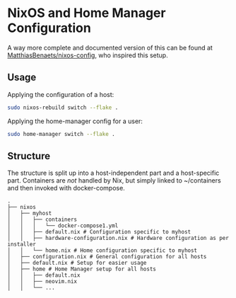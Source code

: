 # NixOS and Home Manager Configuration

A way more complete and documented version of this can be found at [MatthiasBenaets/nixos-config](https://github.com/MatthiasBenaets/nixos-config), who inspired this setup.

## Usage

Applying the configuration of a host:

```bash
sudo nixos-rebuild switch --flake . 
```

Applying the home-manager config for a user:

```bash
sudo home-manager switch --flake . 
```

## Structure

The structure is split up into a host-independent part and a host-specific part. Containers are *not* handled by Nix,
but simply linked to ~/containers and then invoked with docker-compose.

```
.
├── nixos
│   ├── myhost
│   │   ├── containers
│   │   │   └── docker-compose1.yml
│   │   ├── default.nix # Configuration specific to myhost
│   │   ├── hardware-configuration.nix # Hardware configuration as per installer
│   │   └── home.nix # Home configuration specific to myhost
│   ├── configuration.nix # General configuration for all hosts
│   ├── default.nix # Setup for easier usage
│   ├── home # Home Manager setup for all hosts
│   │   ├── default.nix
│   │   ├── neovim.nix
│   │   └── ...
```
